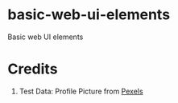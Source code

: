 # basic-web-ui-elements

Basic web UI elements

# Credits

1. Test Data: Profile Picture from [Pexels](https://www.pexels.com/@andrewpersonaltraining/)
